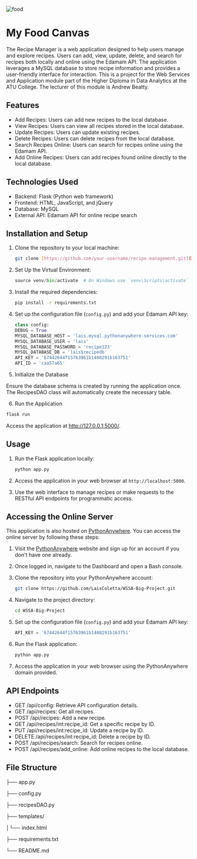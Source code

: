 ![food](https://shapeyourfutureok.com/wp-content/uploads/2018/10/25698-TSET-19-04-SYF-Website-Refresh_Header_5FoodGroups_F.jpg)

# My Food Canvas

The Recipe Manager is a web application designed to help users manage and explore recipes. Users can add, view, update, delete, and search for recipes both locally and online using the Edamam API. The application leverages a MySQL database to store recipe information and provides a user-friendly interface for interaction.
This is a project for the Web Services and Application module part of the Higher Diploma in Data Analytics at the ATU College. The lecturer of this module is Andrew Beatty.

## Features

- Add Recipes: Users can add new recipes to the local database.
- View Recipes: Users can view all recipes stored in the local database.
- Update Recipes: Users can update existing recipes.
- Delete Recipes: Users can delete recipes from the local database.
- Search Recipes Online: Users can search for recipes online using the Edamam API.
- Add Online Recipes: Users can add recipes found online directly to the local database.

## Technologies Used

- Backend: Flask (Python web framework)
- Frontend: HTML, JavaScript, and jQuery
- Database: MySQL
- External API: Edamam API for online recipe search

## Installation and Setup

1. Clone the repository to your local machine:

    ```bash
    git clone [https://github.com/your-username/recipe-management.git](https://github.com/LaisColetta/WSSA-Big-Project.git)
    ```

2. Set Up the Virtual Environment:

    ```python -m venv venv
    source venv/bin/activate  # On Windows use `venv\Scripts\activate`
    ```

3. Install the required dependencies:

    ```bash
    pip install -r requirements.txt
    ```

4. Set up the configuration file (`config.py`) and add your Edamam API key:

    ```python
    class config:
    DEBUG = True
    MYSQL_DATABASE_HOST = 'lais.mysql.pythonanywhere-services.com'
    MYSQL_DATABASE_USER = 'lais'
    MYSQL_DATABASE_PASSWORD = 'recipe123'
    MYSQL_DATABASE_DB = 'lais$recipedb'
    API_KEY = '67442644f15763961b1408291b163751'
    API_ID = 'caa57a65'
    ```
5. Initialize the Database

Ensure the database schema is created by running the application once. The RecipesDAO class will automatically create the necessary table.

6. Run the Application

```bash
flask run
```
Access the application at http://127.0.0.1:5000/.

## Usage

1. Run the Flask application locally:

    ```bash
    python app.py
    ```

2. Access the application in your web browser at `http://localhost:5000`.

3. Use the web interface to manage recipes or make requests to the RESTful API endpoints for programmatic access.

## Accessing the Online Server

This application is also hosted on [PythonAnywhere](https://www.pythonanywhere.com/). You can access the online server by following these steps:

1. Visit the [PythonAnywhere](http://lais.pythonanywhere.com/) website and sign up for an account if you don't have one already.

2. Once logged in, navigate to the Dashboard and open a Bash console.

3. Clone the repository into your PythonAnywhere account:

    ```bash
    git clone https://github.com/LaisColetta/WSSA-Big-Project.git
    ```

4. Navigate to the project directory:

    ```bash
    cd WSSA-Big-Project
    ```

5. Set up the configuration file (`config.py`) and add your Edamam API key:

    ```python
    API_KEY = '67442644f15763961b1408291b163751'
    ```

6. Run the Flask application:

    ```bash
    python app.py
    ```

7. Access the application in your web browser using the PythonAnywhere domain provided.

## API Endpoints

- GET /api/config: Retrieve API configuration details.
- GET /api/recipes: Get all recipes.
- POST /api/recipes: Add a new recipe.
- GET /api/recipes/int:recipe_id: Get a specific recipe by ID.
- PUT /api/recipes/int:recipe_id: Update a recipe by ID.
- DELETE /api/recipes/int:recipe_id: Delete a recipe by ID.
- POST /api/recipes/search: Search for recipes online.
- POST /api/recipes/add_online: Add online recipes to the local database.

## File Structure

├── app.py

├── config.py

├── recipesDAO.py

├── templates/

│└── index.html

├── requirements.txt

└── README.md


